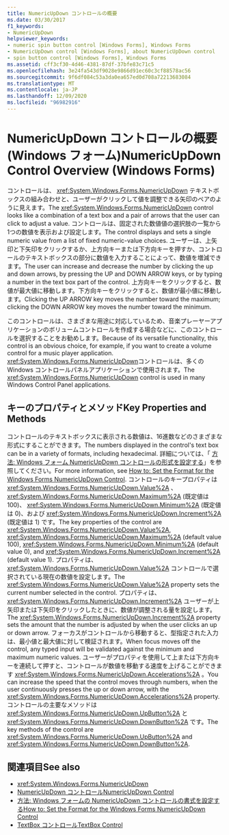 ```yaml
---
title: NumericUpDown コントロールの概要
ms.date: 03/30/2017
f1_keywords:
- NumericUpDown
helpviewer_keywords:
- numeric spin button control [Windows Forms], Windows Forms
- NumericUpDown control [Windows Forms], about NumericUpDown control
- spin button control [Windows Forms], Windows Forms
ms.assetid: cff3cf30-4d46-4381-87df-37bfe83c71c5
ms.openlocfilehash: 3e24fa543df9028e9866d91ec60c3cf88578ac56
ms.sourcegitcommit: 9f6df084c53a3da0ea657ed0d708a72213683084
ms.translationtype: MT
ms.contentlocale: ja-JP
ms.lasthandoff: 12/09/2020
ms.locfileid: "96982916"
---
```

# <a name="numericupdown-control-overview-windows-forms"></a><span data-ttu-id="69a72-102">NumericUpDown コントロールの概要 (Windows フォーム)</span><span class="sxs-lookup"><span data-stu-id="69a72-102">NumericUpDown Control Overview (Windows Forms)</span></span>
<span data-ttu-id="69a72-103">コントロールは、 <xref:System.Windows.Forms.NumericUpDown> テキストボックスの組み合わせと、ユーザーがクリックして値を調整できる矢印のペアのように見えます。</span><span class="sxs-lookup"><span data-stu-id="69a72-103">The <xref:System.Windows.Forms.NumericUpDown> control looks like a combination of a text box and a pair of arrows that the user can click to adjust a value.</span></span> <span data-ttu-id="69a72-104">コントロールは、固定された数値値の選択肢の一覧から1つの数値を表示および設定します。</span><span class="sxs-lookup"><span data-stu-id="69a72-104">The control displays and sets a single numeric value from a list of fixed numeric-value choices.</span></span> <span data-ttu-id="69a72-105">ユーザーは、上矢印と下矢印をクリックするか、上方向キーまたは下方向キーを押すか、コントロールのテキストボックスの部分に数値を入力することによって、数値を増減できます。</span><span class="sxs-lookup"><span data-stu-id="69a72-105">The user can increase and decrease the number by clicking the up and down arrows, by pressing the UP and DOWN ARROW keys, or by typing a number in the text box part of the control.</span></span> <span data-ttu-id="69a72-106">上方向キーをクリックすると、数値が最大値に移動します。下方向キーをクリックすると、数値が最小値に移動します。</span><span class="sxs-lookup"><span data-stu-id="69a72-106">Clicking the UP ARROW key moves the number toward the maximum; clicking the DOWN ARROW key moves the number toward the minimum.</span></span>  
  
 <span data-ttu-id="69a72-107">このコントロールは、さまざまな用途に対応しているため、音楽プレーヤーアプリケーションのボリュームコントロールを作成する場合などに、このコントロールを選択することをお勧めします。</span><span class="sxs-lookup"><span data-stu-id="69a72-107">Because of its versatile functionality, this control is an obvious choice, for example, if you want to create a volume control for a music player application.</span></span> <span data-ttu-id="69a72-108"><xref:System.Windows.Forms.NumericUpDown>コントロールは、多くの Windows コントロールパネルアプリケーションで使用されます。</span><span class="sxs-lookup"><span data-stu-id="69a72-108">The <xref:System.Windows.Forms.NumericUpDown> control is used in many Windows Control Panel applications.</span></span>  
  
## <a name="key-properties-and-methods"></a><span data-ttu-id="69a72-109">キーのプロパティとメソッド</span><span class="sxs-lookup"><span data-stu-id="69a72-109">Key Properties and Methods</span></span>  
 <span data-ttu-id="69a72-110">コントロールのテキストボックスに表示される数値は、16進数などのさまざまな形式にすることができます。</span><span class="sxs-lookup"><span data-stu-id="69a72-110">The numbers displayed in the control's text box can be in a variety of formats, including hexadecimal.</span></span> <span data-ttu-id="69a72-111">詳細については、「 [方法: Windows フォーム NumericUpDown コントロールの形式を設定する](how-to-set-the-format-for-the-windows-forms-numericupdown-control.md)」を参照してください。</span><span class="sxs-lookup"><span data-stu-id="69a72-111">For more information, see [How to: Set the Format for the Windows Forms NumericUpDown Control](how-to-set-the-format-for-the-windows-forms-numericupdown-control.md).</span></span> <span data-ttu-id="69a72-112">コントロールのキープロパティは <xref:System.Windows.Forms.NumericUpDown.Value%2A> 、 <xref:System.Windows.Forms.NumericUpDown.Maximum%2A> (既定値は 100)、 <xref:System.Windows.Forms.NumericUpDown.Minimum%2A> (既定値は 0)、および <xref:System.Windows.Forms.NumericUpDown.Increment%2A> (既定値は 1) です。</span><span class="sxs-lookup"><span data-stu-id="69a72-112">The key properties of the control are <xref:System.Windows.Forms.NumericUpDown.Value%2A>, <xref:System.Windows.Forms.NumericUpDown.Maximum%2A> (default value 100), <xref:System.Windows.Forms.NumericUpDown.Minimum%2A> (default value 0), and <xref:System.Windows.Forms.NumericUpDown.Increment%2A> (default value 1).</span></span> <span data-ttu-id="69a72-113">プロパティは、 <xref:System.Windows.Forms.NumericUpDown.Value%2A> コントロールで選択されている現在の数値を設定します。</span><span class="sxs-lookup"><span data-stu-id="69a72-113">The <xref:System.Windows.Forms.NumericUpDown.Value%2A> property sets the current number selected in the control.</span></span> <span data-ttu-id="69a72-114">プロパティは、 <xref:System.Windows.Forms.NumericUpDown.Increment%2A> ユーザーが上矢印または下矢印をクリックしたときに、数値が調整される量を設定します。</span><span class="sxs-lookup"><span data-stu-id="69a72-114">The <xref:System.Windows.Forms.NumericUpDown.Increment%2A> property sets the amount that the number is adjusted by when the user clicks an up or down arrow.</span></span> <span data-ttu-id="69a72-115">フォーカスがコントロールから移動すると、型指定された入力は、最小値と最大値に対して検証されます。</span><span class="sxs-lookup"><span data-stu-id="69a72-115">When focus moves off the control, any typed input will be validated against the minimum and maximum numeric values.</span></span> <span data-ttu-id="69a72-116">ユーザーがプロパティを使用して上または下方向キーを連続して押すと、コントロールが数値を移動する速度を上げることができます <xref:System.Windows.Forms.NumericUpDown.Accelerations%2A> 。</span><span class="sxs-lookup"><span data-stu-id="69a72-116">You can increase the speed that the control moves through numbers, when the user continuously presses the up or down arrow, with the <xref:System.Windows.Forms.NumericUpDown.Accelerations%2A> property.</span></span> <span data-ttu-id="69a72-117">コントロールの主要なメソッドは <xref:System.Windows.Forms.NumericUpDown.UpButton%2A> と <xref:System.Windows.Forms.NumericUpDown.DownButton%2A> です。</span><span class="sxs-lookup"><span data-stu-id="69a72-117">The key methods of the control are <xref:System.Windows.Forms.NumericUpDown.UpButton%2A> and <xref:System.Windows.Forms.NumericUpDown.DownButton%2A>.</span></span>  
  
## <a name="see-also"></a><span data-ttu-id="69a72-118">関連項目</span><span class="sxs-lookup"><span data-stu-id="69a72-118">See also</span></span>

- <xref:System.Windows.Forms.NumericUpDown>
- [<span data-ttu-id="69a72-119">NumericUpDown コントロール</span><span class="sxs-lookup"><span data-stu-id="69a72-119">NumericUpDown Control</span></span>](numericupdown-control-windows-forms.md)
- [<span data-ttu-id="69a72-120">方法: Windows フォームの NumericUpDown コントロールの書式を設定する</span><span class="sxs-lookup"><span data-stu-id="69a72-120">How to: Set the Format for the Windows Forms NumericUpDown Control</span></span>](how-to-set-the-format-for-the-windows-forms-numericupdown-control.md)
- [<span data-ttu-id="69a72-121">TextBox コントロール</span><span class="sxs-lookup"><span data-stu-id="69a72-121">TextBox Control</span></span>](textbox-control-windows-forms.md)
